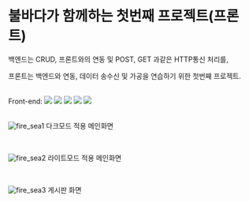 # 불바다가 함께하는 첫번째 프로젝트(프론트)

<P>백엔드는 CRUD, 프론트와의 연동 및 POST, GET 과같은 HTTP통신 처리를,</P>
프론트는 백엔드와 연동, 데이터 송수신 및 가공을 연습하기 위한 첫번째 프로젝트.

<br>
<br>

Front-end: 
<img src="https://img.shields.io/badge/html5-E34F26?style=for-the-badge&logo=html5&logoColor=white"> 
<img src="https://img.shields.io/badge/css-1572B6?style=for-the-badge&logo=css3&logoColor=white"> 
<img src="https://img.shields.io/badge/javascript-F7DF1E?style=for-the-badge&logo=javascript&logoColor=black">
<img src="https://img.shields.io/badge/react-61DAFB?style=for-the-badge&logo=react&logoColor=black">
<img src="https://img.shields.io/badge/redux-764ABC?style=for-the-badge&logo=redux&logoColor=white">
<br>
<br>


![fire_sea1](https://github.com/Fire-Sea/test-front/assets/93258358/f721ad1d-639e-4f82-b697-d9d6d5808022)
다크모드 적용 메인화면

<br>

![fire_sea2](https://github.com/Fire-Sea/test-front/assets/93258358/39d20b1d-f54f-4ad1-a31a-2c5c72052d46)
라이트모드 적용 메인화면

<br>

![fire_sea3](https://github.com/Fire-Sea/test-front/assets/93258358/140b708f-6d94-4ef1-94f1-be0b907064f8)
게시판 화면

<br>
